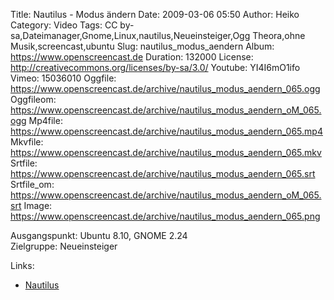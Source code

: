 Title: Nautilus - Modus ändern
Date: 2009-03-06 05:50
Author: Heiko
Category: Video
Tags: CC by-sa,Dateimanager,Gnome,Linux,nautilus,Neueinsteiger,Ogg Theora,ohne Musik,screencast,ubuntu
Slug: nautilus_modus_aendern
Album: https://www.openscreencast.de
Duration: 132000
License: http://creativecommons.org/licenses/by-sa/3.0/
Youtube: YI4I6mO1ifo
Vimeo: 15036010
Oggfile: https://www.openscreencast.de/archive/nautilus_modus_aendern_065.ogg
Oggfileom: https://www.openscreencast.de/archive/nautilus_modus_aendern_oM_065.ogg
Mp4file: https://www.openscreencast.de/archive/nautilus_modus_aendern_065.mp4
Mkvfile: https://www.openscreencast.de/archive/nautilus_modus_aendern_065.mkv
Srtfile: https://www.openscreencast.de/archive/nautilus_modus_aendern_065.srt
Srtfile_om: https://www.openscreencast.de/archive/nautilus_modus_aendern_oM_065.srt
Image: https://www.openscreencast.de/archive/nautilus_modus_aendern_065.png

Ausgangspunkt: Ubuntu 8.10, GNOME 2.24  
Zielgruppe: Neueinsteiger  

Links:

  * [Nautilus](http://wiki.ubuntuusers.de/Nautilus)

